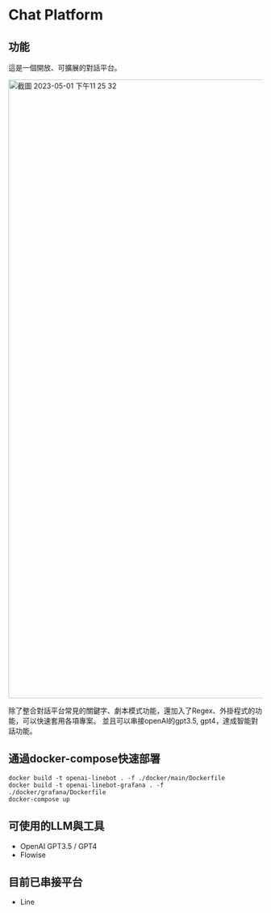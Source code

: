 # Chat Platform
## 功能
這是一個開放、可擴展的對話平台。

<img width="1223" alt="截圖 2023-05-01 下午11 25 32" src="https://user-images.githubusercontent.com/35889113/235476986-efbbcffd-68b9-4d0e-b0a3-d3fb6441cace.png">

除了整合對話平台常見的關鍵字、劇本模式功能，還加入了Regex、外掛程式的功能，可以快速套用各項專案。
並且可以串接openAI的gpt3.5, gpt4，達成智能對話功能。

## 通過docker-compose快速部署
```
docker build -t openai-linebot . -f ./docker/main/Dockerfile
docker build -t openai-linebot-grafana . -f ./docker/grafana/Dockerfile
docker-compose up
```

## 可使用的LLM與工具
* OpenAI GPT3.5 / GPT4
* Flowise

## 目前已串接平台
* Line


